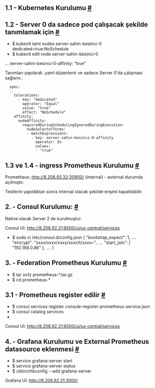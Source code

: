 ## 1.1 - Kubernetes Kurulumu [**#**](https://enterprisecoding.com/centos-7-uzerine-kubernetes-kurulum/)
## 1.2 - Server 0 da sadece pod çalışacak şekilde tanımlamak için [**#**](https://banzaicloud.com/blog/k8s-taints-tolerations-affinities/)
* $ kubectl taint nodes server-sahin-besinci-0 dedicated=true:NoSchedule
* $ kubectl edit node server-sahin-besinci-0
    
…  server-sahin-besinci-0-affinity: "true"
    
Tanımları yapılarak .yaml düzenlenir ve sadece Server 0'da çalışması sağlanır..
    
      spec:
      ..
        tolerations:
          - key: "dedicated"
            operator: "Equal"
            value: "true"
            effect: "NoSchedule"
        affinity:
          nodeAffinity:
            requiredDuringSchedulingIgnoredDuringExecution:
              nodeSelectorTerms:
              - matchExpressions:
                - key: server-sahin-besinci-0-affinity
                  operator: In
                  values:
                  - "true"

## 1.3 ve 1.4 - ingress Prometheus Kurulumu [**#**](https://github.com/sahinbesinci/case-sahin-besinci.abc/tree/master/prometheus)

Prometheus: http://8.208.93.32:30900/ (internal) - external durumda açılmıştır. 
      
Testlerin yapıldıktan sonra internal olacak şekilde erişimi kapatılabilir.
      

## 2. - Consul Kurulumu: [**#**](https://devopscube.com/setup-consul-cluster-guide/)

Native olarak Server 2 de kurulmuştur.
      
Consul UI: http://8.208.92.21:8500/ui/us-central/services

* $ sudo vi /etc/consul.d/config.json
  {
      "bootstrap_expect": 1,
      ….
      "encrypt": "xxxx/xxxx/xxxx/xxxx/t/xxxx=",
      ….
      "start_join": [
          "192.168.0.86"
      ],
      ….
  }
  
## 3. -  Federation Prometheus Kurulumu [**#**](https://prometheus.io/docs/prometheus/latest/federation/)
* $ tar xvfz prometheus-*.tar.gz
* $ cd prometheus-*

## 3.1 - Prometheus register edilir [**#**](https://yetiops.net/posts/prometheus-consul-node_exporter/)
* $ consul services register consule-register-prometheus-service.json
* $ consul catalog services
* 
Consul UI: http://8.208.92.21:8500/ui/us-central/services
    
## 4. - Grafana Kurulumu ve External Prometheus datasource eklenmesi [**#**](https://grafana.com/grafana/download)
* $ service grafana-server start
* $ service grafana-server status
* $ /sbin/chkconfig --add grafana-server

Grafana UI: http://8.208.92.21:3000/
